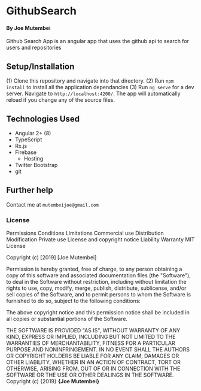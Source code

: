 # GithubSearch

#### By Joe Mutembei
Github Search App is an angular app that uses the github api to search for users and repositories

## Setup/Installation

(1) Clone this repository and navigate into that directory. 
(2) Run `npm install` to install all the application dependancies
(3) Run `ng serve` for a dev server. Navigate to `http://localhost:4200/`. The app will automatically reload if you change any of the source files.
## Technologies Used
+ Angular 2+ (8)
+ TypeScript
+ Rx.js
+ Firebase
    + Hosting
+ Twitter Bootstrap
+ git 

## Further help
Contact me at  `mutembeijoe@gmail.com`

### License

Permissions	Conditions	Limitations
 Commercial use
 Distribution
 Modification
 Private use
 License and copyright notice
 Liability
 Warranty
MIT License

Copyright (c) [2019] [Joe Mutembei]

Permission is hereby granted, free of charge, to any person obtaining a copy
of this software and associated documentation files (the "Software"), to deal
in the Software without restriction, including without limitation the rights
to use, copy, modify, merge, publish, distribute, sublicense, and/or sell
copies of the Software, and to permit persons to whom the Software is
furnished to do so, subject to the following conditions:

The above copyright notice and this permission notice shall be included in all
copies or substantial portions of the Software.

THE SOFTWARE IS PROVIDED "AS IS", WITHOUT WARRANTY OF ANY KIND, EXPRESS OR
IMPLIED, INCLUDING BUT NOT LIMITED TO THE WARRANTIES OF MERCHANTABILITY,
FITNESS FOR A PARTICULAR PURPOSE AND NONINFRINGEMENT. IN NO EVENT SHALL THE
AUTHORS OR COPYRIGHT HOLDERS BE LIABLE FOR ANY CLAIM, DAMAGES OR OTHER
LIABILITY, WHETHER IN AN ACTION OF CONTRACT, TORT OR OTHERWISE, ARISING FROM,
OUT OF OR IN CONNECTION WITH THE SOFTWARE OR THE USE OR OTHER DEALINGS IN THE
SOFTWARE.
Copyright (c) {2019} **{Joe Mutembei}**
  